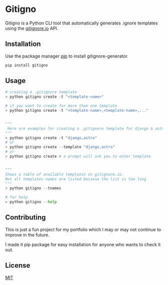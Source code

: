 # Gitigno

Gitigno is a Python CLI tool that automatically generates .ignore templates using the [gitignore.io](https://gitignore.io) API. 


## Installation

Use the package manager [pip](https://pip.pypa.io/en/stable/) to install gitignore-generator.

```bash
pip install gitigno
```

## Usage

```python
# creating a .gitignore template
> python gitigno create -t "<template-name>"

# if you want to create for more than one template
> python gitigno create -t "<template-name>,<template-name>,..."


"""
 Here are examples for creating a .gitignore template for django & astro
"""
> python gitigno create -t "django,astro"
# or 
> python gitigno create --template "django,astro"
# or 
> python gitigno create # a prompt will ask you to enter template


""" 
Shows a table of available templates on gitignore.io.
Not all templates names are listed becasue the list is too long
"""
> python gitigno --tnames

# for help
> python gitigno --help


```

## Contributing

This is just a fun project for my portfolio which I may or may not continue to improve in the future.

I made it pip package for easy installation for anyone who wants to check it out.

## License

[MIT](https://choosealicense.com/licenses/mit/)